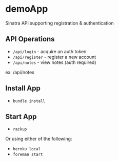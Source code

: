 # demoApp

Sinatra API supporting registration & authentication

## API Operations

* `/api/login` - acquire an auth token
* `/api/register` - register a new account
* `/api/notes` - view notes (auth required)

ex: /api/notes


## Install App

* `bundle install`

## Start App

* `rackup`

Or using either of the following: 

* `heroku local`
* `foreman start`
